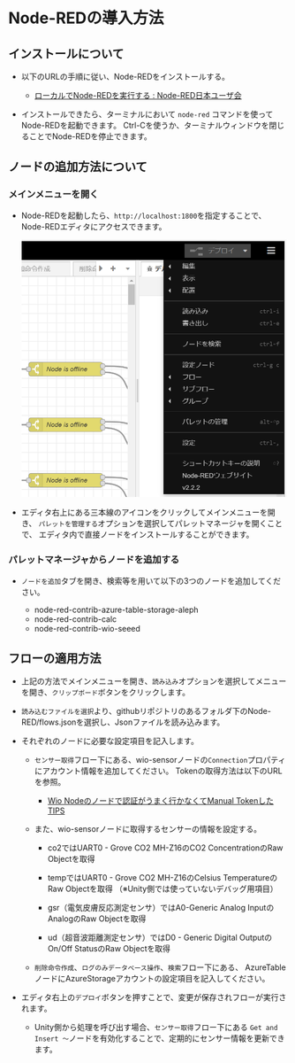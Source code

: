 # Node-REDの導入方法

## インストールについて

- 以下のURLの手順に従い、Node-REDをインストールする。

    - [ローカルでNode-REDを実行する : Node-RED日本ユーザ会](https://nodered.jp/docs/getting-started/local)


- インストールできたら、ターミナルにおいて `node-red` コマンドを使ってNode-REDを起動できます。
  Ctrl-Cを使うか、ターミナルウィンドウを閉じることでNode-REDを停止できます。


## ノードの追加方法について

### メインメニューを開く

- Node-REDを起動したら、`http://localhost:1800`を指定することで、Node-REDエディタにアクセスできます。

  ![説明用画像](img/Image01.png)

- エディタ右上にある三本線のアイコンをクリックしてメインメニューを開き、
  `パレットを管理する`オプションを選択してパレットマネージャを開くことで、
  エディタ内で直接ノードをインストールすることができます。

### パレットマネージャからノードを追加する

- `ノードを追加`タブを開き、検索等を用いて以下の3つのノードを追加してください。

    - node-red-contrib-azure-table-storage-aleph
    - node-red-contrib-calc
    - node-red-contrib-wio-seeed


## フローの適用方法

- 上記の方法でメインメニューを開き、`読み込み`オプションを選択してメニューを開き、`クリップボード`ボタンをクリックします。

- `読み込むファイルを選択`より、githubリポジトリのあるフォルダ下のNode-RED/flows.jsonを選択し、Jsonファイルを読み込みます。

- それぞれのノードに必要な設定項目を記入します。

  - `センサー取得`フロー下にある、wio-sensorノードの`Connection`プロパティにアカウント情報を追加してください。
    Tokenの取得方法は以下のURLを参照。

    - [Wio Nodeのノードで認証がうまく行かなくてManual TokenしたTIPS](https://qiita.com/tseigo/items/b45daca828bacb5adb28)

  - また、wio-sensorノードに取得するセンサーの情報を設定する。

    - co2ではUART0 - Grove CO2 MH-Z16のCO2 ConcentrationのRaw Objectを取得

    - tempではUART0 - Grove CO2 MH-Z16のCelsius TemperatureのRaw Objectを取得
      （※Unity側では使っていないデバッグ用項目）

    - gsr（電気皮膚反応測定センサ）ではA0-Generic Analog InputのAnalogのRaw Objectを取得

    - ud（超音波距離測定センサ）ではD0 - Generic Digital OutputのOn/Off StatusのRaw Objectを取得

  - `削除命令作成`、`ログのみデータベース操作`、`検索`フロー下にある、
    AzureTableノードにAzureStorageアカウントの設定項目を記入してください。

- エディタ右上の`デプロイ`ボタンを押すことで、変更が保存されフローが実行されます。

  - Unity側から処理を呼び出す場合、`センサー取得`フロー下にある
    `Get and Insert ～`ノードを有効化することで、定期的にセンサー情報を更新できます。
